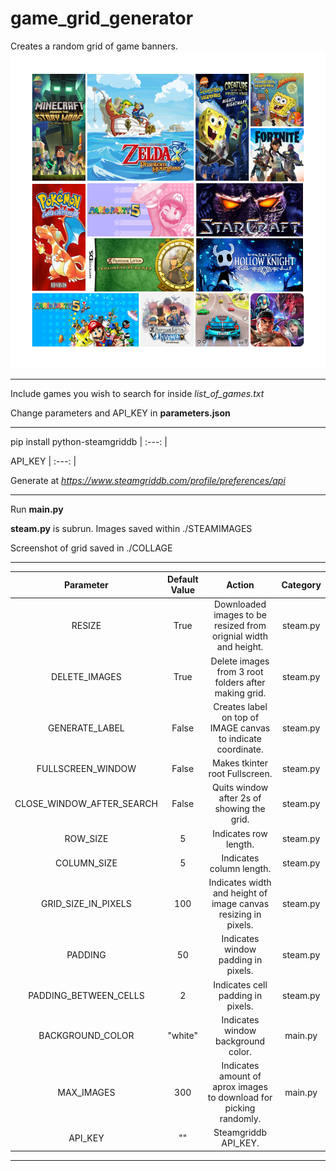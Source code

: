 # game_grid_generator
Creates a random grid of game banners.
![alt text](https://raw.githubusercontent.com/SirGram/game_grid_generator/main/example.png)

----------------------------------------------------------------

Include games you wish to search for inside _list_of_games.txt_

Change parameters and API_KEY in __parameters.json__

----------------------------------------------------------------

pip install python-steamgriddb
| :---:   | 

API_KEY
| :---:   | 

Generate at _https://www.steamgriddb.com/profile/preferences/api_


----------------------------------------------------------------

Run __main.py__ 

__steam.py__ is subrun. Images saved within ./STEAMIMAGES

Screenshot of grid saved in ./COLLAGE

----------------------------------------------------------------

Parameter		    						 |  Default Value | Action|Category
| :---:   | :---: | :---: | :---: |
RESIZE 	|		      							True		|						Downloaded images to be resized from orignial width and height.|	steam.py
DELETE_IMAGES |									True	|							Delete images from 3 root folders after making grid.|	steam.py
GENERATE_LABEL | 								False	|							Creates label on top of IMAGE canvas to indicate coordinate.|	steam.py
FULLSCREEN_WINDOW  		|					False	|							Makes tkinter root Fullscreen.|	steam.py
CLOSE_WINDOW_AFTER_SEARCH	|			False	|							Quits window after 2s of showing the grid.|	steam.py
ROW_SIZE				|								5			|							Indicates row length.|	steam.py
COLUMN_SIZE 			|							5			|							Indicates column length.|	steam.py
GRID_SIZE_IN_PIXELS 	|					100			|						Indicates width and height of image canvas resizing in pixels.|steam.py	
PADDING								|					50			|							Indicates window padding in pixels.|	steam.py
PADDING_BETWEEN_CELLS 	|				2			|							Indicates cell padding in pixels.|	steam.py
BACKGROUND_COLOR 					|	 	 "white"	|						Indicates window background color.|	main.py
MAX_IMAGES 					|	 	 300	|						Indicates amount of aprox images to download for picking randomly.|	main.py
API_KEY 					|	 	 ""	|						Steamgriddb API_KEY.

----------------------------------------------------------------
